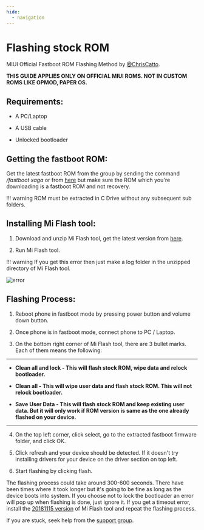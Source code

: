 ```yaml
---
hide:
  - navigation
---
```

# **Flashing stock ROM**
MIUI Official Fastboot ROM Flashing Method by
[@ChrisCatto](https://t.me/ChrisCatto).

**THIS GUIDE APPLIES ONLY ON OFFICIAL MIUI ROMS. NOT IN CUSTOM ROMS LIKE OPMOD, PAPER OS.**

## Requirements:

* A PC/Laptop

* A USB cable

* Unlocked bootloader

## Getting the fastboot ROM:

Get the latest fastboot ROM from the group by sending the command */fastboot xaga* or from [here](https://xmfirmwareupdater.com/hyperos/xaga/) but make sure the ROM which you're downloading is a fastboot ROM and not recovery.

!!! warning
    ROM must be extracted in C Drive without any subsequent sub folders.

## Installing Mi Flash tool:

1. Download and unzip Mi Flash tool, get the latest version from [here](https://xiaomiflashtool.com/).

2. Run Mi Flash tool.

!!! warning
    If you get this error then just make a log folder in the unzipped directory of Mi Flash tool.

![error](https://xiaomi.eu/community/attachments/miflash-install-message-1-png.48046/)

## Flashing Process:

1. Reboot phone in fastboot mode by pressing power button and volume down button. 

2. Once phone is in fastboot mode, connect phone to PC / Laptop.

3. On the bottom right corner of Mi Flash tool, there are 3 bullet marks. Each of them means the following:

***
* **Clean all and lock - This will flash stock ROM, wipe data and relock bootloader.**

* **Clean all - This will wipe user data and flash stock ROM. This will not relock bootloader.**

* **Save User Data - This will flash stock ROM and keep existing user data. But it will only work if ROM version is same as the one already flashed on your device.**

***

4. On the top left corner, click select, go to the extracted fastboot firmware folder, and click OK. 

5. Click refresh and your device should be detected. If it doesn't try installing drivers for your device on the driver section on top left.

6. Start flashing by clicking flash. 


The flashing process could take around 300-600 seconds. There have been times where it took longer but it's going to be fine as long as the device boots into system. If you choose not to lock the bootloader an error will pop up when flashing is done, just ignore it. If you get a timeout error, install the [20181115 version](https://xiaomiflashtool.com/download/xiaomi-flash-tool-20181115) of Mi Flash tool and repeat the flashing process.

If you are stuck, seek help from the [support group](https://t.me/XAGASupport).
